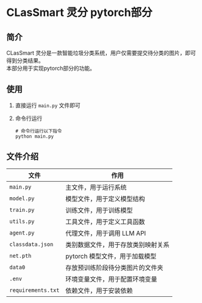 # CLasSmart 灵分 pytorch部分

## 简介

CLasSmart 灵分是一款智能垃圾分类系统，用户仅需要提交待分类的图片，即可得到分类结果。  
本部分用于实现pytorch部分的功能。

## 使用

1. 直接运行 `main.py` 文件即可
2. 命令行运行
  
   ```shell
   # 命令行运行以下指令
   python main.py
   ```

## 文件介绍

| 文件                 | 作用                  |
|--------------------|---------------------|
| `main.py`          | 主文件，用于运行系统          |
| `model.py`         | 模型文件，用于定义模型结构       |
| `train.py`         | 训练文件，用于训练模型         |
| `utils.py`         | 工具文件，用于定义工具函数       |
| `agent.py`         | 代理文件，用于调用 LLM API   |
| `classdata.json`   | 类别数据文件，用于存放类别映射关系   |
| `net.pth`          | pytorch 模型文件，用于加载模型 |
| `data0`            | 存放预训练阶段待分类图片的文件夹    |
| `.env`             | 环境变量文件，用于配置环境变量     |
| `requirements.txt` | 依赖文件，用于安装依赖         |
